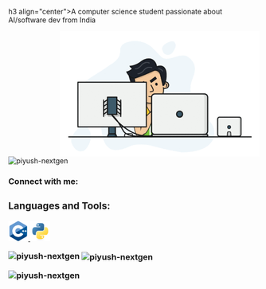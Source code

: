 h3 align="center">A computer science student passionate about AI/software dev from India</h3>

<img align="right" alt="coding" width="400" src=https://raw.githubusercontent.com/rajpratyush/rajpratyush/master/me_1.gif>

<p align="left"> <img src="https://komarev.com/ghpvc/?username=piyush-nextgen&label=Profile%20views&color=0e75b6&style=flat" alt="piyush-nextgen" /> </p>

<h3 align="left">Connect with me:<www.linkedin.com/in/piyush-baraskar-994ab6337
>
<p align="left">
</p>

<h3 align="left">Languages and Tools:</h3>
<p align="left"> <a href="https://www.w3schools.com/cpp/" target="_blank" rel="noreferrer"> <img src="https://raw.githubusercontent.com/devicons/devicon/master/icons/cplusplus/cplusplus-original.svg" alt="cplusplus" width="40" height="40"/> </a> <a href="https://www.python.org" target="_blank" rel="noreferrer"> <img src="https://raw.githubusercontent.com/devicons/devicon/master/icons/python/python-original.svg" alt="python" width="40" height="40"/> </a> </p>

<p><img align="left" src="https://github-readme-stats.vercel.app/api/top-langs?username=piyush-nextgen&show_icons=true&locale=en&layout=compact" alt="piyush-nextgen" /></p>

<p>&nbsp;<img align="center" src="https://github-readme-stats.vercel.app/api?username=piyush-nextgen&show_icons=true&locale=en" alt="piyush-nextgen" /></p>

<p><img align="center" src="https://github-readme-streak-stats.herokuapp.com/?user=piyush-nextgen&" alt="piyush-nextgen" /></p>


<!--
**PIYUSH-NEXTGEN/PIYUSH-NEXTGEN** is a ✨ _special_ ✨ repository because its `README.md` (this file) appears on your GitHub profile.

Here are some ideas to get you started:

- 🔭 I’m currently working on ...
- 🌱 I’m currently learning ...
- 👯 I’m looking to collaborate on ...
- 🤔 I’m looking for help with ...
- 💬 Ask me about ...
- 📫 How to reach me: ...
- 😄 Pronouns: ...
- ⚡ Fun fact: ...
-->
